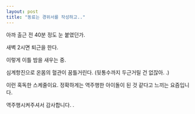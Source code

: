 ```yaml
---
layout: post
title: "동료는 경위서를 작성하고.."
---
```


아까 출근 전 40분 정도 눈 붙였던가. 

새벽 2시면 퇴근을 한다.

이렇게 이틀 밤을 새우는 중. 

심계항진으로 온몸의 혈관이 꿈틀거린다. (뒷통수까지 두근거릴 건 없잖아. .)

이런 혹독한 스케줄이요. 정확하게는 역주행한 아이돌이 된 것 같다고 느끼는 요즘입니다. 

역주행시켜주셔서 감사합니다. .
